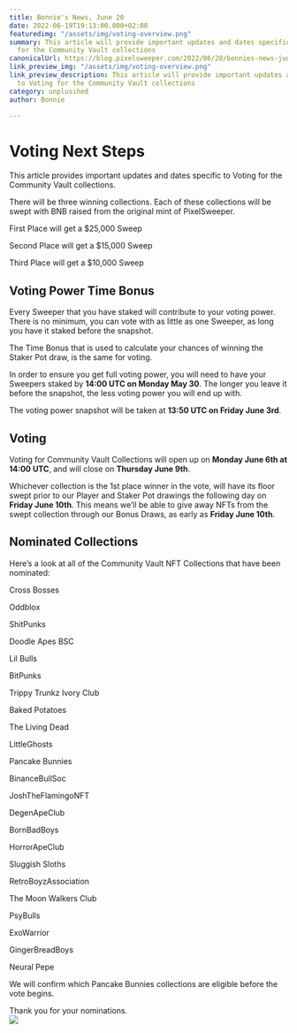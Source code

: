 ```yaml
---
title: Bonnie's News, June 20
date: 2022-06-19T19:13:00.000+02:00
featuredimg: "/assets/img/voting-overview.png"
summary: This article will provide important updates and dates specific to Voting
  for the Community Vault collections
canonicalUrl: https://blog.pixelsweeper.com/2022/06/20/bonnies-news-jun-20
link_preview_img: "/assets/img/voting-overview.png"
link_preview_description: This article will provide important updates and dates specific
  to Voting for the Community Vault collections
category: unplusihed
author: Bonnie

---
```

# Voting Next Steps

This article provides important updates and dates specific to Voting for the Community Vault collections.

There will be three winning collections. Each of these collections will be swept with BNB raised from the original mint of PixelSweeper.

First Place will get a $25,000 Sweep

Second Place will get a $15,000 Sweep

Third Place will get a $10,000 Sweep

## Voting Power Time Bonus

Every Sweeper that you have staked will contribute to your voting power. There is no minimum, you can vote with as little as one Sweeper, as long you have it staked before the snapshot.

The Time Bonus that is used to calculate your chances of winning the Staker Pot draw, is the same for voting.

In order to ensure you get full voting power, you will need to have your Sweepers staked by **14:00 UTC on Monday May 30**. The longer you leave it before the snapshot, the less voting power you will end up with.

The voting power snapshot will be taken at **13:50 UTC on Friday June 3rd**.

## Voting

Voting for Community Vault Collections will open up on **Monday June 6th at 14:00 UTC**, and will close on **Thursday June 9th**.

Whichever collection is the 1st place winner in the vote, will have its floor swept prior to our Player and Staker Pot drawings the following day on **Friday June 10th**. This means we’ll be able to give away NFTs from the swept collection through our Bonus Draws, as early as **Friday June 10th**.

## Nominated Collections

Here’s a look at all of the Community Vault NFT Collections that have been nominated:

Cross Bosses

Oddblox

ShitPunks

Doodle Apes BSC

Lil Bulls

BitPunks

Trippy Trunkz Ivory Club

Baked Potatoes

The Living Dead

LittleGhosts

Pancake Bunnies

BinanceBullSoc

JoshTheFlamingoNFT

DegenApeClub

BornBadBoys

HorrorApeClub

Sluggish Sloths

RetroBoyzAssociation

The Moon Walkers Club

PsyBulls

ExoWarrior

GingerBreadBoys

Neural Pepe

We will confirm which Pancake Bunnies collections are eligible before the vote begins.

Thank you for your nominations.  
![](/assets/img/untitled-design-10.png)